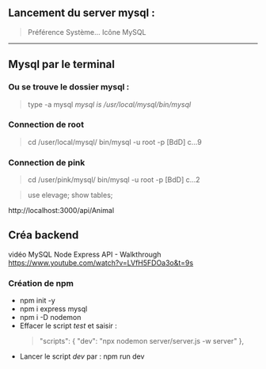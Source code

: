## Lancement du server mysql :
>Préférence Système...
Icône MySQL
----------
## Mysql par le terminal

### Ou se trouve le dossier mysql :
>type -a mysql
>*mysql is /usr/local/mysql/bin/mysql*

### Connection de root
>cd /user/local/mysql/
bin/mysql -u root -p [BdD]
c...9

### Connection de pink
>cd /user/pink/mysql/
bin/mysql -u root -p [BdD]
c...2

>use elevage;
show tables;

http://localhost:3000/api/Animal

## Créa backend

vidéo MySQL Node Express API - Walkthrough https://www.youtube.com/watch?v=LVfH5FDOa3o&t=9s

### Création de npm	

* npm init -y
* npm i express mysql
* npm i -D nodemon
* Effacer le script *test* et saisir :
    >"scripts": {
        "dev": "npx nodemon server/server.js -w server"
      },
* Lancer le script *dev* par : npm run dev
